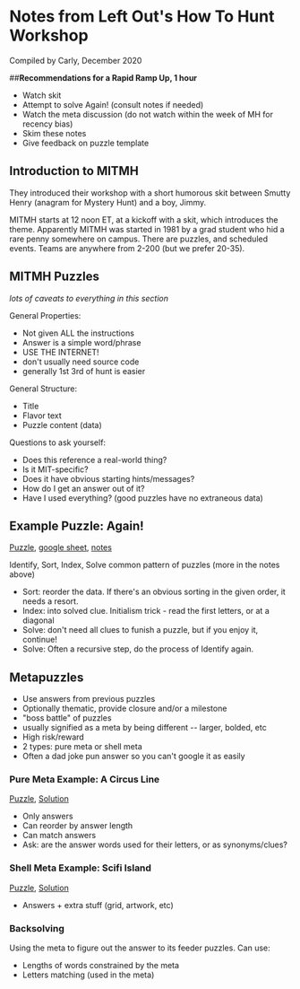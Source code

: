 # Notes from Left Out's How To Hunt Workshop
Compiled by Carly, December 2020

##**Recommendations for a Rapid Ramp Up, 1 hour**
- Watch skit
- Attempt to solve Again! (consult notes if needed)
- Watch the meta discussion (do not watch within the week of MH for recency bias)
- Skim these notes
- Give feedback on puzzle template

## Introduction to MITMH
They introduced their workshop with a short humorous skit between Smutty Henry (anagram for Mystery Hunt) and a boy, Jimmy.

MITMH starts at 12 noon ET, at a kickoff with a skit, which introduces the theme. Apparently MITMH was started in 1981 by a grad student who hid a rare penny somewhere on campus. There are puzzles, and scheduled events. Teams are anywhere from 2-200 (but we prefer 20-35).

## MITMH Puzzles
*lots of caveats to everything in this section*

General Properties:
- Not given ALL the instructions
- Answer is a simple word/phrase
- USE THE INTERNET!
- don't usually need source code
- generally 1st 3rd of hunt is easier

General Structure:
- Title
- Flavor text
- Puzzle content (data)

Questions to ask yourself:
- Does this reference a real-world thing?
- Is it MIT-specific?
- Does it have obvious starting hints/messages?
- How do I get an answer out of it?
- Have I used everything? (good puzzles have no extraneous data)

## Example Puzzle: Again!
[Puzzle](https://tinyurl.com/expuzagain), [google sheet](https://tinyurl.com/expuzz), [notes](https://tinyurl.com/expuznotes)

Identify, Sort, Index, Solve common pattern of puzzles (more in the notes above)
- Sort: reorder the data. If there's an obvious sorting in the given order, it needs a resort.
- Index: into solved clue. Initialism trick - read the first letters, or at a diagonal
- Solve: don't need all clues to funish a puzzle, but if you enjoy it, continue!
- Solve: Often a recursive step, do the process of Identify again.

## Metapuzzles
- Use answers from previous puzzles
- Optionally thematic, provide closure and/or a milestone
- "boss battle" of puzzles
- usually signified as a meta by being different -- larger, bolded, etc
- High risk/reward
- 2 types: pure meta or shell meta
- Often a dad joke pun answer so you can't google it as easily

### Pure Meta Example: A Circus Line
[Puzzle](https://www.mit.edu/~puzzle/2012/puzzles/a_circus_line/), [Solution](https://www.mit.edu/~puzzle/2012/puzzles/a_circus_line/solution/)
- Only answers
- Can reorder by answer length
- Can match answers
- Ask: are the answer words used for their letters, or as synonyms/clues?

### Shell Meta Example: Scifi Island
[Puzzle](https://www.mit.edu/~puzzle/2018/full/island/scifi.html), [Solution](https://www.mit.edu/~puzzle/2018/full/solution/starship_enterprise.html)
- Answers + extra stuff (grid, artwork, etc)

### Backsolving
Using the meta to figure out the answer to its feeder puzzles.  Can use:
- Lengths of words constrained by the meta
- Letters matching (used in the meta)
